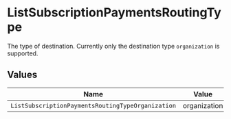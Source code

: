 # ListSubscriptionPaymentsRoutingType

The type of destination. Currently only the destination type `organization` is supported.


## Values

| Name                                              | Value                                             |
| ------------------------------------------------- | ------------------------------------------------- |
| `ListSubscriptionPaymentsRoutingTypeOrganization` | organization                                      |